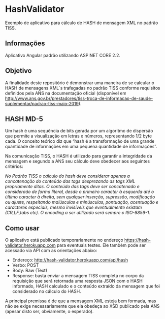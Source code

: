 # HashValidator
Exemplo de aplicativo para cálculo de HASH de mensagem XML no padrão TISS.

## Informações
Aplicativo Angular padrão utilizando ASP NET CORE 2.2.

## Objetivo
A finalidade deste repositório é demonstrar uma maneira de se calcular o HASH de mensagens XML´s trafegadas no padrão TISS conforme requisitos definidos pela ANS na documentação oficial (disponível em 
http://www.ans.gov.br/prestadores/tiss-troca-de-informacao-de-saude-suplementar/padrao-tiss-maio-2019).

## HASH MD-5

Um hash é uma sequência de bits gerada por um algoritmo de dispersão que permite a visualização em letras e números, representando 1/2 byte cada. O conceito teórico diz que “hash é a transformação de uma grande quantidade de informações em uma pequena quantidade de informações”.

Na comunicação TISS, o HASH é utilizado para garantir a integridade da mensagem e segundo a ANS seu cálculo deve obedecer aos seguintes critérios:

_No Padrão TISS o cálculo do hash deve considerar apenas a concatenação do conteúdo das tags desprezando as tags XML propriamente ditas. O conteúdo das tags deve ser concatenado e considerado de forma literal, desde o primeiro caracter à esquerda até o último caracter à direita, sem qualquer inserção, supressão, modificação ou ajuste, respeitando maiúsculas e minúsculas, pontuação, acentuação
e caracteres especiais, mesmo invisíveis que eventualmente existam (CR,LF,tabs etc). O encoding a ser utilizado será sempre o ISO-8859-1._

## Como usar
O aplicativo está publicado temporariamente no endereço https://hash-validator.herokuapp.com para eventuais testes. Ele também pode 
ser acessado via API com as orientações abaixo:
  * Endereço: http://hash-validator.herokuapp.com/api/hash
  * Verbo: POST
  * Body: Raw (Text)
  * Response: basta enviar a mensagem TISS completa no corpo da requisição que será retornada uma resposta JSON com o HASH informado, HASH calculado e o conteúdo extraído da mensagem que foi considerado no cálculo do HASH.
  
A principal premissa é de que a mensagem XML esteja bem formada, mas não se exige necessariamente que ela obedeça ao XSD publicado pela ANS (apesar disto ser, obviamente, o esperado).
